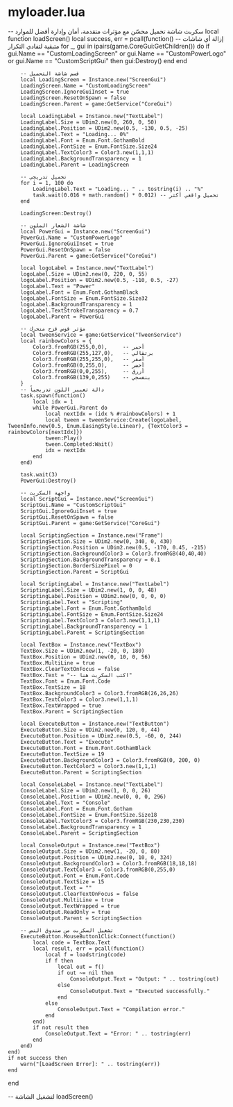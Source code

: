 # myloader.lua
-- سكربت شاشة تحميل محسّن مع مؤثرات متقدمة، أمان وإدارة أفضل للموارد
local function loadScreen()
    local success, err = pcall(function()
        -- إزالة أي شاشات متبقية لتفادي التكرار
        for _, gui in ipairs(game.CoreGui:GetChildren()) do
            if gui.Name == "CustomLoadingScreen" or gui.Name == "CustomPowerLogo" or gui.Name == "CustomScriptGui" then
                gui:Destroy()
            end
        end

        -- قسم شاشة التحميل
        local LoadingScreen = Instance.new("ScreenGui")
        LoadingScreen.Name = "CustomLoadingScreen"
        LoadingScreen.IgnoreGuiInset = true
        LoadingScreen.ResetOnSpawn = false
        LoadingScreen.Parent = game:GetService("CoreGui")

        local LoadingLabel = Instance.new("TextLabel")
        LoadingLabel.Size = UDim2.new(0, 260, 0, 50)
        LoadingLabel.Position = UDim2.new(0.5, -130, 0.5, -25)
        LoadingLabel.Text = "Loading... 0%"
        LoadingLabel.Font = Enum.Font.GothamBold
        LoadingLabel.FontSize = Enum.FontSize.Size24
        LoadingLabel.TextColor3 = Color3.new(1,1,1)
        LoadingLabel.BackgroundTransparency = 1
        LoadingLabel.Parent = LoadingScreen

        -- تحميل تدريجي
        for i = 1, 100 do
            LoadingLabel.Text = "Loading... " .. tostring(i) .. "%"
            task.wait(0.016 + math.random() * 0.012) -- تحميل واقعي أكثر
        end

        LoadingScreen:Destroy()

        -- شاشة الشعار الملون
        local PowerGui = Instance.new("ScreenGui")
        PowerGui.Name = "CustomPowerLogo"
        PowerGui.IgnoreGuiInset = true
        PowerGui.ResetOnSpawn = false
        PowerGui.Parent = game:GetService("CoreGui")

        local logoLabel = Instance.new("TextLabel")
        logoLabel.Size = UDim2.new(0, 220, 0, 55)
        logoLabel.Position = UDim2.new(0.5, -110, 0.5, -27)
        logoLabel.Text = "Power"
        logoLabel.Font = Enum.Font.GothamBlack
        logoLabel.FontSize = Enum.FontSize.Size32
        logoLabel.BackgroundTransparency = 1
        logoLabel.TextStrokeTransparency = 0.7
        logoLabel.Parent = PowerGui

        -- مؤثر قوس قزح متحرك
        local tweenService = game:GetService("TweenService")
        local rainbowColors = {
            Color3.fromRGB(255,0,0),     -- أحمر
            Color3.fromRGB(255,127,0),   -- برتقالي
            Color3.fromRGB(255,255,0),   -- أصفر
            Color3.fromRGB(0,255,0),     -- أخضر
            Color3.fromRGB(0,0,255),     -- أزرق
            Color3.fromRGB(139,0,255)    -- بنفسجي
        }
        -- دالة تغيير اللون تدريجياً
        task.spawn(function()
            local idx = 1
            while PowerGui.Parent do
                local nextIdx = (idx % #rainbowColors) + 1
                local tween = tweenService:Create(logoLabel, TweenInfo.new(0.5, Enum.EasingStyle.Linear), {TextColor3 = rainbowColors[nextIdx]})
                tween:Play()
                tween.Completed:Wait()
                idx = nextIdx
            end
        end)

        task.wait(3)
        PowerGui:Destroy()

        -- واجهة السكربت
        local ScriptGui = Instance.new("ScreenGui")
        ScriptGui.Name = "CustomScriptGui"
        ScriptGui.IgnoreGuiInset = true
        ScriptGui.ResetOnSpawn = false
        ScriptGui.Parent = game:GetService("CoreGui")

        local ScriptingSection = Instance.new("Frame")
        ScriptingSection.Size = UDim2.new(0, 340, 0, 430)
        ScriptingSection.Position = UDim2.new(0.5, -170, 0.45, -215)
        ScriptingSection.BackgroundColor3 = Color3.fromRGB(40,40,40)
        ScriptingSection.BackgroundTransparency = 0.1
        ScriptingSection.BorderSizePixel = 0
        ScriptingSection.Parent = ScriptGui

        local ScriptingLabel = Instance.new("TextLabel")
        ScriptingLabel.Size = UDim2.new(1, 0, 0, 48)
        ScriptingLabel.Position = UDim2.new(0, 0, 0, 0)
        ScriptingLabel.Text = "Scripting"
        ScriptingLabel.Font = Enum.Font.GothamBold
        ScriptingLabel.FontSize = Enum.FontSize.Size24
        ScriptingLabel.TextColor3 = Color3.new(1,1,1)
        ScriptingLabel.BackgroundTransparency = 1
        ScriptingLabel.Parent = ScriptingSection

        local TextBox = Instance.new("TextBox")
        TextBox.Size = UDim2.new(1, -20, 0, 180)
        TextBox.Position = UDim2.new(0, 10, 0, 56)
        TextBox.MultiLine = true
        TextBox.ClearTextOnFocus = false
        TextBox.Text = "-- اكتب السكربت هنا"
        TextBox.Font = Enum.Font.Code
        TextBox.TextSize = 18
        TextBox.BackgroundColor3 = Color3.fromRGB(26,26,26)
        TextBox.TextColor3 = Color3.new(1,1,1)
        TextBox.TextWrapped = true
        TextBox.Parent = ScriptingSection

        local ExecuteButton = Instance.new("TextButton")
        ExecuteButton.Size = UDim2.new(0, 120, 0, 44)
        ExecuteButton.Position = UDim2.new(0.5, -60, 0, 244)
        ExecuteButton.Text = "Execute"
        ExecuteButton.Font = Enum.Font.GothamBlack
        ExecuteButton.TextSize = 19
        ExecuteButton.BackgroundColor3 = Color3.fromRGB(0, 200, 0)
        ExecuteButton.TextColor3 = Color3.new(1,1,1)
        ExecuteButton.Parent = ScriptingSection

        local ConsoleLabel = Instance.new("TextLabel")
        ConsoleLabel.Size = UDim2.new(1, 0, 0, 26)
        ConsoleLabel.Position = UDim2.new(0, 0, 0, 296)
        ConsoleLabel.Text = "Console"
        ConsoleLabel.Font = Enum.Font.Gotham
        ConsoleLabel.FontSize = Enum.FontSize.Size18
        ConsoleLabel.TextColor3 = Color3.fromRGB(230,230,230)
        ConsoleLabel.BackgroundTransparency = 1
        ConsoleLabel.Parent = ScriptingSection

        local ConsoleOutput = Instance.new("TextBox")
        ConsoleOutput.Size = UDim2.new(1, -20, 0, 80)
        ConsoleOutput.Position = UDim2.new(0, 10, 0, 324)
        ConsoleOutput.BackgroundColor3 = Color3.fromRGB(18,18,18)
        ConsoleOutput.TextColor3 = Color3.fromRGB(0,255,0)
        ConsoleOutput.Font = Enum.Font.Code
        ConsoleOutput.TextSize = 15
        ConsoleOutput.Text = ""
        ConsoleOutput.ClearTextOnFocus = false
        ConsoleOutput.MultiLine = true
        ConsoleOutput.TextWrapped = true
        ConsoleOutput.ReadOnly = true
        ConsoleOutput.Parent = ScriptingSection

        -- تشغيل السكربت من صندوق النص
        ExecuteButton.MouseButton1Click:Connect(function()
            local code = TextBox.Text
            local result, err = pcall(function()
                local f = loadstring(code)
                if f then
                    local out = f()
                    if out ~= nil then
                        ConsoleOutput.Text = "Output: " .. tostring(out)
                    else
                        ConsoleOutput.Text = "Executed successfully."
                    end
                else
                    ConsoleOutput.Text = "Compilation error."
                end
            end)
            if not result then
                ConsoleOutput.Text = "Error: " .. tostring(err)
            end
        end)
    end)
    if not success then
        warn("[LoadScreen Error]: " .. tostring(err))
    end
end

-- لتشغيل الشاشة
loadScreen()

